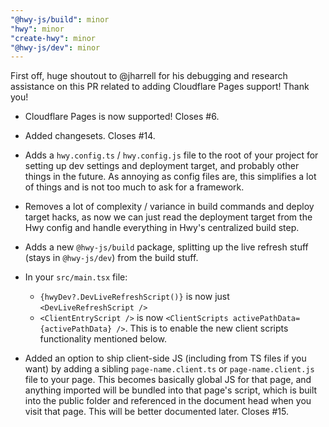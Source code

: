 ```yaml
---
"@hwy-js/build": minor
"hwy": minor
"create-hwy": minor
"@hwy-js/dev": minor
---
```


First off, huge shoutout to @jharrell for his debugging and research assistance on this PR related to adding Cloudflare Pages support! Thank you!

- Cloudflare Pages is now supported! Closes #6.

- Added changesets. Closes #14.

- Adds a `hwy.config.ts` / `hwy.config.js` file to the root of your project for setting up dev settings and deployment target, and probably other things in the future. As annoying as config files are, this simplifies a lot of things and is not too much to ask for a framework.

- Removes a lot of complexity / variance in build commands and deploy target hacks, as now we can just read the deployment target from the Hwy config and handle everything in Hwy's centralized build step.

- Adds a new `@hwy-js/build` package, splitting up the live refresh stuff (stays in `@hwy-js/dev`) from the build stuff.

- In your `src/main.tsx` file:

  - `{hwyDev?.DevLiveRefreshScript()}` is now just `<DevLiveRefreshScript />`
  - `<ClientEntryScript />` is now `<ClientScripts activePathData={activePathData} />`. This is to enable the new client scripts functionality mentioned below.

- Added an option to ship client-side JS (including from TS files if you want) by adding a sibling `page-name.client.ts` or `page-name.client.js` file to your page. This becomes basically global JS for that page, and anything imported will be bundled into that page's script, which is built into the public folder and referenced in the document head when you visit that page. This will be better documented later. Closes #15.
